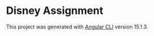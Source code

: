 # Disney Assignment

This project was generated with [Angular CLI](https://github.com/angular/angular-cli) version 15.1.3.

